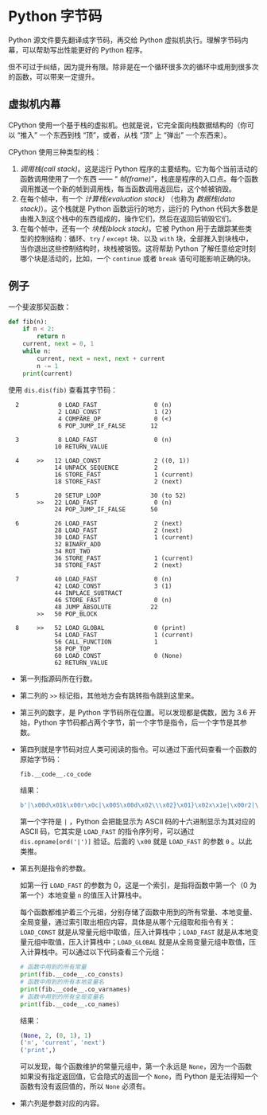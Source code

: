 # Python 字节码

Python 源文件要先翻译成字节码，再交给 Python 虚拟机执行。理解字节码内幕，可以帮助写出性能更好的 Python 程序。

但不可过于纠结，因为提升有限。除非是在一个循环很多次的循环中或用到很多次的函数，可以带来一定提升。

## 虚拟机内幕

CPython 使用一个基于栈的虚拟机。也就是说，它完全面向栈数据结构的（你可以 “推入” 一个东西到栈 “顶”，或者，从栈 “顶” 上 “弹出” 一个东西来）。

CPython 使用三种类型的栈：

1. *调用栈(call stack)*。这是运行 Python 程序的主要结构。它为每个当前活动的函数调用使用了一个东西 —— “ *帧(frame)*”，栈底是程序的入口点。每个函数调用推送一个新的帧到调用栈，每当函数调用返回后，这个帧被销毁。
2. 在每个帧中，有一个 *计算栈(evaluation stack)* （也称为 *数据栈(data stack)*）。这个栈就是 Python 函数运行的地方，运行的 Python 代码大多数是由推入到这个栈中的东西组成的，操作它们，然后在返回后销毁它们。
3. 在每个帧中，还有一个 *块栈(block stack)*。它被 Python 用于去跟踪某些类型的控制结构：循环、`try` / `except` 块、以及 `with` 块，全部推入到块栈中，当你退出这些控制结构时，块栈被销毁。这将帮助 Python 了解任意给定时刻哪个块是活动的，比如，一个 `continue` 或者 `break` 语句可能影响正确的块。

## 例子

一个斐波那契函数：

```python
def fib(n):
    if n < 2:
        return n
    current, next = 0, 1
    while n:
        current, next = next, next + current
        n -= 1
    print(current)
```

使用 `dis.dis(fib)` 查看其字节码：

```
  2           0 LOAD_FAST                0 (n)
              2 LOAD_CONST               1 (2)
              4 COMPARE_OP               0 (<)
              6 POP_JUMP_IF_FALSE       12

  3           8 LOAD_FAST                0 (n)
             10 RETURN_VALUE

  4     >>   12 LOAD_CONST               2 ((0, 1))
             14 UNPACK_SEQUENCE          2
             16 STORE_FAST               1 (current)
             18 STORE_FAST               2 (next)

  5          20 SETUP_LOOP              30 (to 52)
        >>   22 LOAD_FAST                0 (n)
             24 POP_JUMP_IF_FALSE       50

  6          26 LOAD_FAST                2 (next)
             28 LOAD_FAST                2 (next)
             30 LOAD_FAST                1 (current)
             32 BINARY_ADD
             34 ROT_TWO
             36 STORE_FAST               1 (current)
             38 STORE_FAST               2 (next)

  7          40 LOAD_FAST                0 (n)
             42 LOAD_CONST               3 (1)
             44 INPLACE_SUBTRACT
             46 STORE_FAST               0 (n)
             48 JUMP_ABSOLUTE           22
        >>   50 POP_BLOCK

  8     >>   52 LOAD_GLOBAL              0 (print)
             54 LOAD_FAST                1 (current)
             56 CALL_FUNCTION            1
             58 POP_TOP
             60 LOAD_CONST               0 (None)
             62 RETURN_VALUE
```

- 第一列指源码所在行数。

- 第二列的 `>>` 标记指，其他地方会有跳转指令跳到这里来。

- 第三列的数字，是 Python 字节码所在位置。可以发现都是偶数，因为 3.6 开始，Python 字节码都占两个字节，前一个字节是指令，后一个字节是其参数。

- 第四列就是字节码对应人类可阅读的指令。可以通过下面代码查看一个函数的原始字节码：

  ```python
  fib.__code__.co_code
  ```

  结果：

  ```python
  b'|\x00d\x01k\x00r\x0c|\x00S\x00d\x02\\\x02}\x01}\x02x\x1e|\x00r2|\x02|\x02|\x01\x17\x00\x02\x00}\x01}\x02|\x00d\x038\x00}\x00q\x16W\x00|\x01S\x00'
  ```

  第一个字符是 `|` ，Python 会把能显示为 ASCII 码的十六进制显示为其对应的 ASCII 码，它其实是 `LOAD_FAST` 的指令序列号，可以通过 `dis.opname[ord('|')]` 验证。后面的 `\x00` 就是 `LOAD_FAST` 的参数 `0` 。以此类推。

- 第五列是指令的参数。

  如第一行 `LOAD_FAST`  的参数为 0，这是一个索引，是指将函数中第一个（0 为第一个）本地变量 `n` 的值压入计算栈中。

  每个函数都维护着三个元祖，分别存储了函数中用到的所有常量、本地变量、全局变量，通过索引取出相应内容，具体是从哪个元组取和指令有关：`LOAD_CONST` 就是从常量元组中取值，压入计算栈中；`LOAD_FAST` 就是从本地变量元组中取值，压入计算栈中；`LOAD_GLOBAL` 就是从全局变量元组中取值，压入计算栈中。可以通过以下代码查看三个元组：

  ```python
  # 函数中用到的所有常量
  print(fib.__code__.co_consts)
  # 函数中用到的所有本地变量名
  print(fib.__code__.co_varnames)
  # 函数中用到的所有全局变量名
  print(fib.__code__.co_names)
  ```

  结果：

  ```python
  (None, 2, (0, 1), 1)
  ('n', 'current', 'next')
  ('print',)
  ```

  可以发现，每个函数维护的常量元组中，第一个永远是 `None`，因为一个函数如果没有指定返回值，它会隐式的返回一个 `None`，而 Python 是无法得知一个函数有没有返回值的，所以 `None` 必须有。

- 第六列是参数对应的内容。

